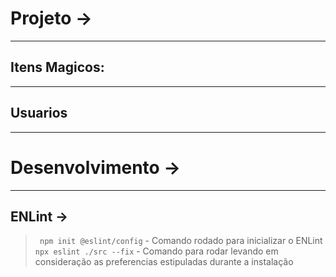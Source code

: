 # Projeto -> <div id="projeto"></div>
---
## Itens Magicos:
---
## Usuarios
---

# Desenvolvimento -> <div id='desenvolvimento'></div>
---
## ENLint ->
> ` npm init @eslint/config` - Comando rodado para inicializar o ENLint
> ` npx eslint ./src --fix` - Comando para rodar levando em consideração as preferencias estipuladas durante a instalação